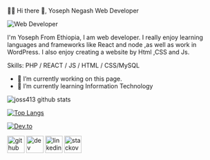 🏄‍♂️ Hi there 👋, Yoseph Negash
   Web Developer

![Web Developer](https://imgs.search.brave.com/iP3UaqNAhFwIH1PNBHRI2bWLme8Ru2QHX3YvezDesbQ/rs:fit:1002:372:1/g:ce/aHR0cHM6Ly9mb3Jr/ZHJvcC5pby9pbWFn/ZXMvYXJ0aWNsZS9n/aXRodWItYmFubmVy/QDAsNXgucG5n)

I'm Yoseph From Ethiopia, I am web developer. I really enjoy learning languages and frameworks like React and node ,as well as work in WordPress. I also enjoy creating a website by Html ,CSS and Js.

Skills: PHP / REACT / JS / HTML / CSS/MySQL

- 🔭 I’m currently working on this page. 
- 🌱 I’m currently learning Information Technology 


![joss413 github stats](https://github-readme-stats.vercel.app/api?username=joss413)


[![Top Langs](https://github-readme-stats.vercel.app/api/top-langs/?username=joss413)](https://github.com/joss413/github-readme-stats)


[![Dev.to](https://github-readme-stats.vercel.app/api/pin/?username=thepracticaldev&repo=dev.to)](https://github.com/thepracticaldev/dev.to)


[<img src='https://cdn.jsdelivr.net/npm/simple-icons@3.0.1/icons/github.svg' alt='github' height='40'>](https://github.com/https://github.com/joss413)  [<img src='https://cdn.jsdelivr.net/npm/simple-icons@3.0.1/icons/dev-dot-to.svg' alt='dev' height='40'>](https://dev.to/joss413)  [<img src='https://cdn.jsdelivr.net/npm/simple-icons@3.0.1/icons/linkedin.svg' alt='linkedin' height='40'>](https://www.linkedin.com/in/https://www.linkedin.com/in/yoseph-negash-8573b6251?lipi=urn%3Ali%3Apage%3Ad_flagship3_profile_view_base_contact_details%3B%2F5w9PlpaRuykiMqFZD%2BZUA%3D%3D/)  [<img src='https://cdn.jsdelivr.net/npm/simple-icons@3.0.1/icons/stackoverflow.svg' alt='stackoverflow' height='40'>](https://stackoverflow.com/users/https://stackoverflow.com/users/20699426/jossi)
